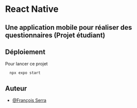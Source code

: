 # React Native
## Une application mobile pour réaliser des questionnaires (Projet étudiant)

## Déploiement

Pour lancer ce projet

```bash
  npx expo start
```

## Auteur

- [@François Serra](https://www.github.com/machurui)